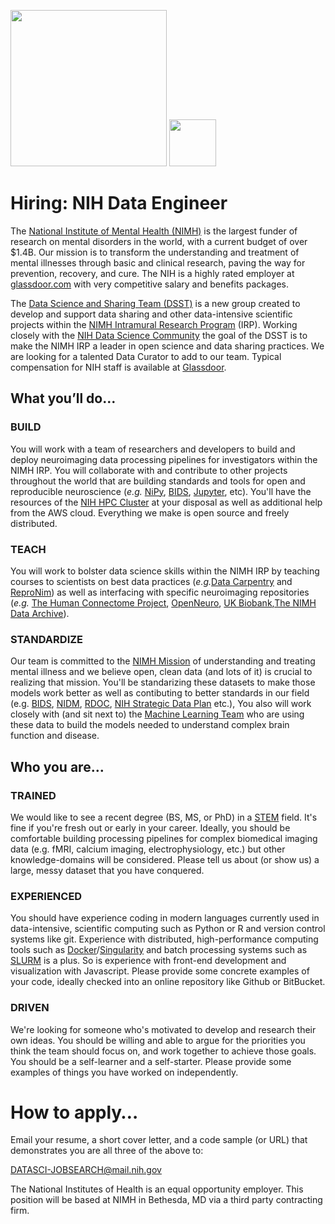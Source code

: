 <img src="NIMH_logo.png" width="250"> <img src="dsst_logo_draft3.png" width="75">


# Hiring: NIH Data Engineer

The [National Institute of Mental Health (NIMH)](http://www.nimh.nih.gov) is the largest funder of research on mental disorders in the world, with a current budget of over $1.4B. Our mission is to transform the understanding and treatment of mental illnesses through basic and clinical research, paving the way for prevention, recovery, and cure. The NIH is a highly rated employer at [glassdoor.com](https://www.glassdoor.com/Overview/Working-at-NIH-EI_IE11709.11,14.htm) with very competitive salary and benefits packages.

The [Data Science and Sharing Team (DSST)](http://cmn.nimh.nih.gov/dsst) is a new group created to develop and support data sharing and other data-intensive scientific projects within the [NIMH Intramural Research Program](https://www.nimh.nih.gov/labs-at-nimh/index.shtml) (IRP). Working closely with the [NIH Data Science Community](https://datascience.nih.gov/) the goal of the DSST is to make the NIMH IRP a leader in open science and data sharing practices. We are looking for a talented Data Curator to add to our team. Typical compensation for NIH staff is available at [Glassdoor](https://www.glassdoor.com/Salaries/staff-scientist-salary-SRCH_KO0,15.htm).

## What you’ll do…

### BUILD

You will work with a team of researchers and developers to build and deploy neuroimaging data processing pipelines for investigators within the NIMH IRP. You will collaborate with and contribute to other projects throughout the world that are building standards and tools for open and reproducible neuroscience (*e.g.* [NiPy](http://nipy.org/), [BIDS](http://bids.neuroimaging.io/), [Jupyter](http://www.jupyter.org), etc). You'll have the resources of the [NIH HPC Cluster](https://hpc.nih.gov/) at your disposal as well as additional help from the AWS cloud. Everything we make is open source and freely distributed.

### TEACH

You will work to bolster data science skills within the NIMH IRP by teaching courses to scientists on best data practices (*e.g.*[Data Carpentry](http://www.datacarpentry.org) and [ReproNim](http://www.reproducibleimaging.org)) as well as interfacing with specific neuroimaging repositories (*e.g.* [The Human Connectome Project](http://www.humanconnectome.org/), [OpenNeuro](http://openneuro.org), [UK Biobank](http://www.ukbiobank.ac.uk/),[The NIMH Data Archive](http://nda.nih.gov)).

### STANDARDIZE

Our team is committed to the [NIMH Mission](https://www.nimh.nih.gov/about/index.shtml) of understanding and treating mental illness and we believe open, clean data (and lots of it) is crucial to realizing that mission. You'll be standarizing these datasets to make those models work better as well as contibuting to better standards in our field (e.g. [BIDS](https://bids.neuroimaging.io), [NIDM](http://nidm.nidash.org/), [RDOC](https://www.nimh.nih.gov/research/research-funded-by-nimh/rdoc/index.shtml), [NIH Strategic Data Plan](https://datascience.nih.gov/strategicplan) etc.), You also will work closely with (and sit next to) the [Machine Learning Team](http://cmn.nimh.nih.gov/mlt) who are using these data to build the models needed to understand complex brain function and disease.

## Who you are…

### TRAINED

We would like to see a recent degree (BS, MS, or PhD) in a [STEM](https://en.wikipedia.org/wiki/Science,_technology,_engineering,_and_mathematics) field. It's fine if you're fresh out or early in your career. Ideally, you should be comfortable building processing pipelines for complex biomedical imaging data (e.g. fMRI, calcium imaging, electrophysiology, etc.) but other knowledge-domains will be considered. Please tell us about (or show us) a large, messy dataset that you have conquered.

### EXPERIENCED

You should have experience coding in modern languages currently used in data-intensive, scientific computing such as Python or R and version control systems like git.  Experience with distributed, high-performance computing tools such as [Docker](https://www.docker.com)/[Singularity](https://singularity.lbl.gov) and batch processing systems such as [SLURM](http://slurm.schedmd.com/) is a plus. So is experience with front-end development and visualization with Javascript. Please provide some concrete examples of your code, ideally checked into an online repository like Github or BitBucket.

### DRIVEN

We're looking for someone who's motivated to develop and research their own ideas. You should be willing and able to argue for the priorities you think the team should focus on, and work together to achieve those goals. You should be a self-learner and a self-starter. Please provide some examples of things you have worked on independently. 

# How to apply…

Email your resume, a short cover letter, and a code sample (or URL) that demonstrates you are all three of the above to:

DATASCI-JOBSEARCH@mail.nih.gov

The National Institutes of Health is an equal opportunity employer. This position will be based at NIMH in Bethesda, MD via a third party contracting firm.
